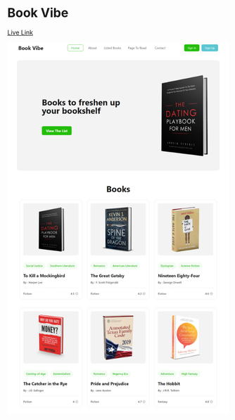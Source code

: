 # Book Vibe

[Live Link ](https://react-book-vibes.netlify.app/)

![website image](./src/assets/web.png)



